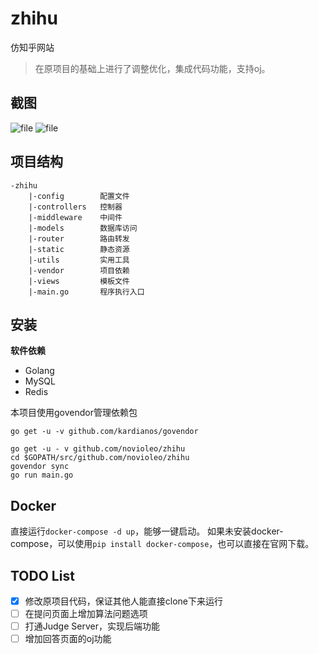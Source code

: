 # zhihu
仿知乎网站
> 在原项目的基础上进行了调整优化，集成代码功能，支持oj。

## 截图
![file](screenshots/question.png)
![file](screenshots/comment.png)

## 项目结构
```
-zhihu
    |-config        配置文件
    |-controllers   控制器
    |-middleware    中间件
    |-models        数据库访问
    |-router        路由转发
    |-static        静态资源
    |-utils         实用工具
    |-vendor        项目依赖
    |-views         模板文件
    |-main.go       程序执行入口
```

## 安装
**软件依赖**
- Golang
- MySQL
- Redis

本项目使用govendor管理依赖包
```
go get -u -v github.com/kardianos/govendor
```

```
go get -u - v github.com/novioleo/zhihu
cd $GOPATH/src/github.com/novioleo/zhihu
govendor sync
go run main.go
```

## Docker
直接运行`docker-compose -d up`，能够一键启动。
如果未安装docker-compose，可以使用`pip install docker-compose`，也可以直接在官网下载。

## TODO List
- [x] 修改原项目代码，保证其他人能直接clone下来运行
- [ ] 在提问页面上增加算法问题选项
- [ ] 打通Judge Server，实现后端功能
- [ ] 增加回答页面的oj功能
